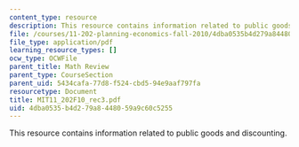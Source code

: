 ```yaml
---
content_type: resource
description: This resource contains information related to public goods and discounting.
file: /courses/11-202-planning-economics-fall-2010/4dba0535b4d279a8448059a9c60c5255_MIT11_202F10_rec3.pdf
file_type: application/pdf
learning_resource_types: []
ocw_type: OCWFile
parent_title: Math Review
parent_type: CourseSection
parent_uid: 5434cafa-77d8-f524-cbd5-94e9aaf797fa
resourcetype: Document
title: MIT11_202F10_rec3.pdf
uid: 4dba0535-b4d2-79a8-4480-59a9c60c5255
---
```

This resource contains information related to public goods and discounting.

